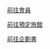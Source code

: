 [前往會員](https://hsintun.github.io/petlove/my_account.html)

[前往預定旅館](https://hsintun.github.io/petlove/booking_Selection.html) 

[前往企劃書](https://hsintun.github.io/petlove/派樂星球企劃書%20的副本.pdf) 
